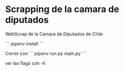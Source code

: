 # Scrapping de la camara de diputados
WebScrap de la Camara de Diputados de Chile


´´´ pipenv install ´´´

Correr con
´´´ pipenv run py main.py ´´´

ver las flags con -h